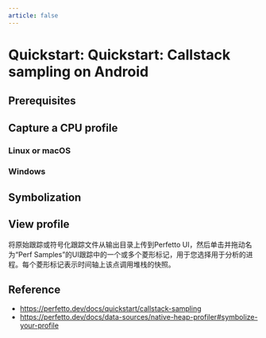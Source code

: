 ```yaml
---
article: false
---
```


# Quickstart: Quickstart: Callstack sampling on Android


## Prerequisites

## Capture a CPU profile

### Linux or macOS

### Windows

## Symbolization

## View profile

将原始跟踪或符号化跟踪文件从输出目录上传到Perfetto UI，然后单击并拖动名为“Perf Samples”的UI跟踪中的一个或多个菱形标记，用于您选择用于分析的进程。每个菱形标记表示时间轴上该点调用堆栈的快照。

## Reference

- https://perfetto.dev/docs/quickstart/callstack-sampling
- https://perfetto.dev/docs/data-sources/native-heap-profiler#symbolize-your-profile
